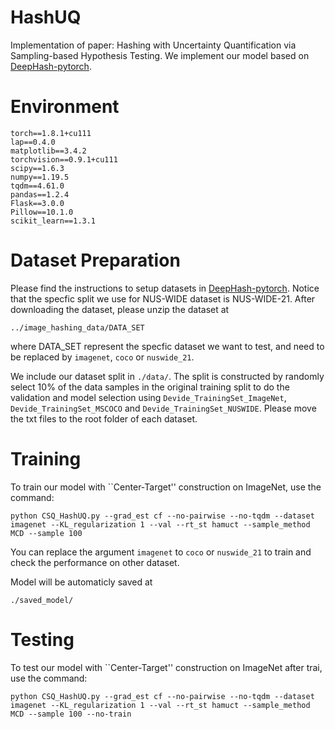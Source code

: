 # HashUQ
Implementation of paper: Hashing with Uncertainty Quantification via Sampling-based Hypothesis Testing. We implement our model based on [DeepHash-pytorch](https://github.com/swuxyj/DeepHash-pytorch).

# Environment

```
torch==1.8.1+cu111
lap==0.4.0
matplotlib==3.4.2
torchvision==0.9.1+cu111
scipy==1.6.3
numpy==1.19.5
tqdm==4.61.0
pandas==1.2.4
Flask==3.0.0
Pillow==10.1.0
scikit_learn==1.3.1
```

# Dataset Preparation
Please find the instructions to setup datasets in [DeepHash-pytorch](https://github.com/swuxyj/DeepHash-pytorch). Notice that the specfic split we use for NUS-WIDE dataset is NUS-WIDE-21. 
After downloading the dataset, please unzip the dataset at
```
../image_hashing_data/DATA_SET
```

where DATA_SET represent the specfic dataset we want to test, and need to be replaced by ``imagenet``, ``coco`` or ``nuswide_21``.

We include our dataset split in ```./data/```. The split is constructed by randomly select 10% of the data samples in the original training split to do the validation and model selection using ```Devide_TrainingSet_ImageNet```, ```Devide_TrainingSet_MSCOCO``` and ```Devide_TrainingSet_NUSWIDE```. Please move the txt files to the root folder of each dataset. 


# Training
To train our model with ``Center-Target'' construction on ImageNet, use the command:
```
python CSQ_HashUQ.py --grad_est cf --no-pairwise --no-tqdm --dataset imagenet --KL_regularization 1 --val --rt_st hamuct --sample_method MCD --sample 100
```

You can replace the argument ``imagenet`` to ``coco`` or ``nuswide_21`` to train and check the performance on other dataset. 

Model will be automaticly saved at 
```
./saved_model/
```

# Testing
To test our model with ``Center-Target'' construction on ImageNet after trai, use the command:
```
python CSQ_HashUQ.py --grad_est cf --no-pairwise --no-tqdm --dataset imagenet --KL_regularization 1 --val --rt_st hamuct --sample_method MCD --sample 100 --no-train
```